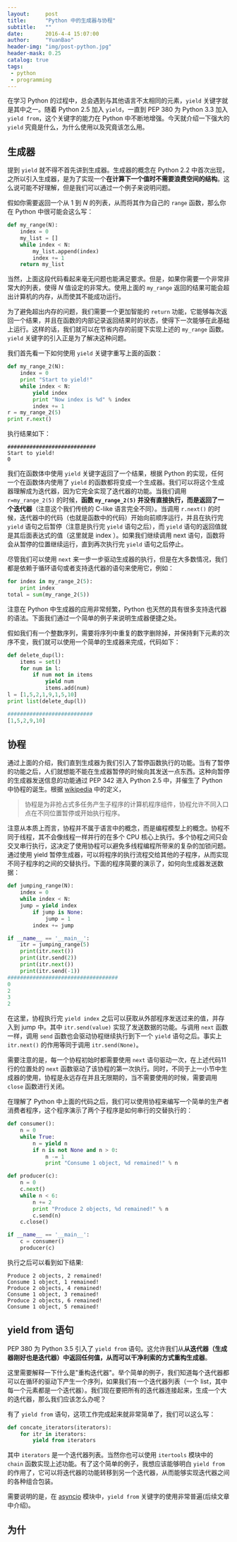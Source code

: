 ```yaml
---
layout:     post
title:      "Python 中的生成器与协程"
subtitle:   ""
date:       2016-4-4 15:07:00
author:     "YuanBao"
header-img: "img/post-python.jpg"
header-mask: 0.25
catalog: true
tags:
 - python
 - programming
---
```


在学习 Python 的过程中，总会遇到与其他语言不太相同的元素，`yield` 关键字就是其中之一。随着 Python 2.5 加入 `yield`，一直到 PEP 380 为 Python 3.3 加入 `yield from`，这个关键字的能力在 Python 中不断地增强。今天就介绍一下强大的 `yield` 究竟是什么，为什么使用以及究竟该怎么用。

## 生成器
提到 `yield` 就不得不首先讲到生成器。生成器的概念在 Python 2.2 中首次出现，之所以引入生成器，是为了实现一个**在计算下一个值时不需要浪费空间的结构**。这么说可能不好理解，但是我们可以通过一个例子来说明问题。

假如你需要返回一个从 1 到 $N$ 的列表，从而将其作为自己的 `range` 函数，那么你在 Python 中很可能会这么写：

```python
def my_range(N):
    index = 0
    my_list = []
    while index < N:
        my_list.append(index)
        index += 1
    return my_list
```

当然，上面这段代码看起来毫无问题也能满足要求。但是，如果你需要一个非常非常大的列表，使得 $N$ 值设定的非常大。使用上面的 `my_range` 返回的结果可能会超出计算机的内存，从而使其不能成功运行。

为了避免超出内存的问题，我们需要一个更加智能的 `return` 功能，它能够每次返回一个结果，并且在函数的内部记录返回结果时的状态，使得下一次能够在此基础上运行。这样的话，我们就可以在节省内存的前提下实现上述的 `my_range` 函数。`yield` 关键字的引入正是为了解决这种问题。

我们首先看一下如何使用 `yield` 关键字重写上面的函数：

```python
def my_range_2(N):
    index = 0
    print "Start to yield!"
    while index < N:
        yield index
        print "Now index is %d" % index
        index += 1
r = my_range_2(5)
print r.next()
```

执行结果如下：

```
############################
Start to yield!
0
```

我们在函数体中使用 `yield` 关键字返回了一个结果，根据 Python 的实现，任何一个在函数体内使用了 `yield` 的函数都将变成一个生成器。我们可以将这个生成器理解成为迭代器，因为它完全实现了迭代器的功能。当我们调用 `r=my_range_2(5)` 的时候，**函数 `my_range_2(5)` 并没有直接执行，而是返回了一个迭代器**（注意这个我们传统的 C-like 语言完全不同）。当调用 `r.next()` 的时候，迭代器中的代码（也就是函数中的代码）开始向前顺序运行，并且在执行完 `yield` 语句之后暂停（注意是执行完 `yield` 语句之后），而 `yield` 语句的返回值就是其后面表达式的值（这里就是 index ）。如果我们继续调用 next 语句，函数将会从暂停的位置继续运行，直到再次执行完 `yield` 语句之后停止。

尽管我们可以使用 `next` 来一步一步驱动生成器的执行，但是在大多数情况，我们都是依赖于循环语句或者支持迭代器的语句来使用它，例如：

```python
for index in my_range_2(5):
    print index
total = sum(my_range_2(5))
```

注意在 Python 中生成器的应用非常频繁，Python 也天然的具有很多支持迭代器的语法。下面我们通过一个简单的例子来说明生成器便捷之处。

假如我们有一个整数序列，需要将序列中重复的数字删除掉，并保持剩下元素的次序不变，我们就可以使用一个简单的生成器来完成，代码如下：

```python
def delete_dup(l):
    items = set()
    for num in l:
        if num not in items
            yield num
            items.add(num)
l = [1,5,2,1,9,1,5,10]
print list(delete_dup(l))

###########################
[1,5,2,9,10]
```

## 协程
通过上面的介绍，我们直到生成器为我们引入了暂停函数执行的功能。当有了暂停的功能之后，人们就想能不能在生成器暂停的时候向其发送一点东西。这种向暂停的生成器发送信息的功能通过 PEP 342 进入 Python 2.5 中，并催生了 Python 中协程的诞生。根据 [wikipedia][1] 中的定义，

> 协程是为非抢占式多任务产生子程序的计算机程序组件，协程允许不同入口点在不同位置暂停或开始执行程序。

注意从本质上而言，协程并不属于语言中的概念，而是编程模型上的概念。协程不同于线程，其不会像线程一样并行的在多个 CPU 核心上执行。多个协程之间只会交叉串行执行，这决定了使用协程可以避免多线程编程所带来的复杂的加锁问题。通过使用 yield 暂停生成器，可以将程序的执行流程交给其他的子程序，从而实现不同子程序的之间的交替执行。下面的程序简要的演示了，如何向生成器发送数据：

```python
def jumping_range(N):
    index = 0
    while index < N:
    jump = yield index
        if jump is None:
            jump = 1
        index += jump

if __name__ == '__main__':
    itr = jumping_range(5)
    print(itr.next())
    print(itr.send(2))
    print(itr.next())
    print(itr.send(-1))
###################################
0
2
3
2
```

在这里，协程执行完 `yield index` 之后可以获取从外部程序发送过来的值，并存入到 jump 中。其中 `itr.send(value)` 实现了发送数据的功能。与调用 `next` 函数一样，调用 `send` 函数也会驱动协程继续执行到下一个 `yield` 语句之后。事实上 `itr.next()` 的作用等同于调用 `itr.send(None)`。

需要注意的是，每一个协程初始时都需要使用 `next` 语句驱动一次，在上述代码11行的位置处的 `next` 函数驱动了该协程的第一次执行。同时，不同于上一小节中生成器的使用，协程是永远存在并且无限期的，当不需要使用的时候，需要调用 `close` 函数进行关闭。

在理解了 Python 中上面的代码之后，我们可以使用协程来编写一个简单的生产者消费者程序，这个程序演示了两个子程序是如何串行的交替执行的：

```python
def consumer():
    n = 0
    while True:
        n = yield n
        if n is not None and n > 0:
            n -= 1
            print "Consume 1 object, %d remained!" % n

def producer(c):
    n = 0
    c.next()
    while n < 6:
        n += 2
        print "Produce 2 objects, %d remained!" % n
        c.send(n)
    c.close()

if __name__ == '__main__':
    c = consumer()
    producer(c)        
```

执行之后可以看到如下结果:

```
Produce 2 objects, 2 remained!
Consume 1 object, 1 remained!
Produce 2 objects, 4 remained!
Consume 1 object, 3 remained!
Produce 2 objects, 6 remained!
Consume 1 object, 5 remained!
```

## yield from 语句
PEP 380 为 Python 3.5 引入了 `yield from` 语句。这允许我们从**从迭代器（生成器刚好也是迭代器）中返回任何值，从而可以干净利索的方式重构生成器**。

这里需要解释一下什么是"重构迭代器"。举个简单的例子，我们知道每个迭代器都可以在循环的驱动下产生一个序列，如果我们有一个迭代器列表（一个 list，其中每一个元素都是一个迭代器）。我们现在要把所有的迭代器连接起来，生成一个大的迭代器，那么我们应该怎么办呢？

有了 `yield from` 语句，这项工作完成起来就非常简单了，我们可以这么写：

```python
def concate_iterators(iterators):
    for itr in iterators:
        yield from iterators
```

其中 `iterators` 是一个迭代器列表。当然你也可以使用 `itertools` 模块中的 `chain` 函数实现上述功能。有了这个简单的例子，我想应该能够明白 `yield from` 的作用了，它可以将迭代器的功能转移到另一个迭代器，从而能够实现迭代器之间的各种组合包装。

需要说明的是，在 [asyncio](https://docs.python.org/3/library/asyncio.html) 模块中，`yield from` 关键字的使用非常普遍(后续文章中介绍)。

## 为什

[1]:	https://zh.wikipedia.org/zh-cn/%E5%8D%8F%E7%A8%8B